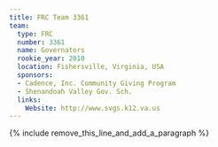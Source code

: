 ```yaml
---
title: FRC Team 3361
team:
  type: FRC
  number: 3361
  name: Governators
  rookie_year: 2010
  location: Fishersville, Virginia, USA
  sponsors:
  - Cadence, Inc. Community Giving Program
  - Shenandoah Valley Gov. Sch.
  links:
    Website: http://www.svgs.k12.va.us
---
```


{% include remove_this_line_and_add_a_paragraph %}